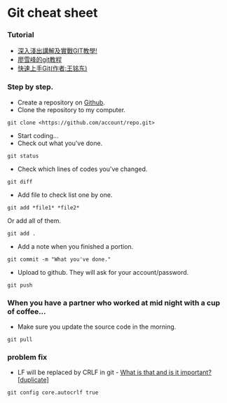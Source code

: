 # Git cheat sheet

### Tutorial
- [深入淺出講解及實戰GIT教學!](https://www.bilibili.com/video/BV1FE411P7B3)
- [廖雪峰的git教程](https://www.liaoxuefeng.com/wiki/896043488029600)
- [快速上手Git(作者:王铭东)](https://doc.itprojects.cn/0001.zhishi/python.0011.git/index.html#/README)
### Step by step.
- Create a repository on [Github](https://github.com).
- Clone the repository to my computer.
```
git clone <https://github.com/account/repo.git>
```
- Start coding...
- Check out what you've done.
```
git status
```
- Check which lines of codes you've changed.
```
git diff
```
- Add file to check list one by one.
```
git add *file1* *file2*
```
Or add all of them.
```
git add .
```
- Add a note when you finished a portion.
```
git commit -m "What you've done."
```
- Upload to github. They will ask for your account/password.
```
git push
```

### When you have a partner who worked at mid night with a cup of coffee...

- Make sure you update the source code in the morning.
```
git pull
```

### problem fix
- LF will be replaced by CRLF in git - [What is that and is it important? [duplicate]](https://stackoverflow.com/a/5834094)
```
git config core.autocrlf true
```
